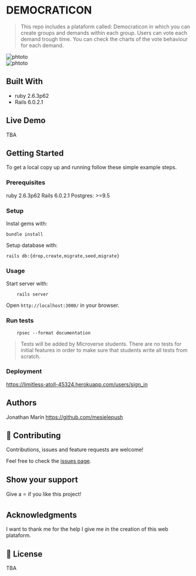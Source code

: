 # DEMOCRATICON

> This repo includes a plataform called: Democraticon in which you can create groups and demands within each group. Users can vote each demand trough time. You can check the charts of the vote behaviour for each demand.

![phtoto](https://i.imgur.com/MGabTxl.png)  
![phtoto](https://i.imgur.com/SwK9AVX.png)



## Built With

- ruby 2.6.3p62
- Rails 6.0.2.1

## Live Demo

TBA


## Getting Started

To get a local copy up and running follow these simple example steps.

### Prerequisites

ruby 2.6.3p62
Rails 6.0.2.1
Postgres: >=9.5

### Setup

Instal gems with:

```
bundle install
```

Setup database with:

```
rails db:{drop,create,migrate,seed,migrate} 
```



### Usage

Start server with:

```
    rails server
```

Open `http://localhost:3000/` in your browser.

### Run tests

```
    rpsec --format documentation
```

> Tests will be added by Microverse students. There are no tests for initial features in order to make sure that students write all tests from scratch.

### Deployment

https://limitless-atoll-45324.herokuapp.com/users/sign_in


## Authors

Jonathan Marín
https://github.com/mesielepush
## 🤝 Contributing

Contributions, issues and feature requests are welcome!

Feel free to check the [issues page](issues/).

## Show your support

Give a ⭐️ if you like this project!

## Acknowledgments

I want to thank me for the help I give me in the creation of this web plataform.

## 📝 License

TBA


